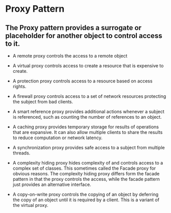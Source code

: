 # Proxy Pattern
## The Proxy pattern provides a surrogate or placeholder for another object to control access to it.

- A remote proxy controls the access to a remote object

- A virtual proxy controls access to create a resource that is expensive to create.

- A protection proxy controls access to a resource based on access rights.

- A firewall proxy controls access to a set of network resources protecting the subject from bad clients.

- A smart reference proxy  provides additional actions whenever a subject is referenced, such as counting 
the number of references to an object.

- A caching proxy provides temporary storage for results of operations that are expansive.
It can also allow multiple clients to share the results to reduce computation or network latency.

- A synchronization proxy provides safe access to a subject from multiple threads.

- A complexity hiding proxy hides complexity of and controls access to a complex set of classes.
This sometimes called the Facade proxy for obvious reasons. The complexity hiding proxy differs form the 
facade pattern in that the proxy controls the access, while the facade pattern just provides an alternative interface.

- A copy-on-write proxy controls the copying of an object by deferring the copy of an object until it is required
by a client. This is a variant of the virtual proxy.